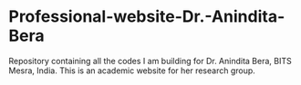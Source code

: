 # Professional-website-Dr.-Anindita-Bera
Repository containing all the codes I am building for Dr. Anindita Bera, BITS Mesra, India. This is an academic website for her research group. 
